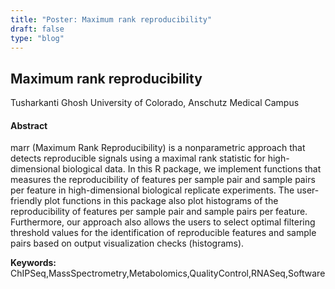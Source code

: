 ```yaml
---
title: "Poster: Maximum rank reproducibility"
draft: false
type: "blog"
---
```


## Maximum rank reproducibility
Tusharkanti Ghosh
University of Colorado, Anschutz Medical Campus
#### Abstract

marr (Maximum Rank Reproducibility) is a nonparametric approach that detects reproducible signals using a maximal rank statistic for high-dimensional biological data. In this R package, we implement functions that measures the reproducibility of features per sample pair and sample pairs per feature in high-dimensional biological replicate experiments. The user-friendly plot functions in this package also plot histograms of the reproducibility of features per sample pair and sample pairs per feature. Furthermore, our approach also allows the users to select optimal filtering threshold values for the identification of reproducible features and sample pairs based on output visualization checks (histograms).

**Keywords:** ChIPSeq,MassSpectrometry,Metabolomics,QualityControl,RNASeq,Software

